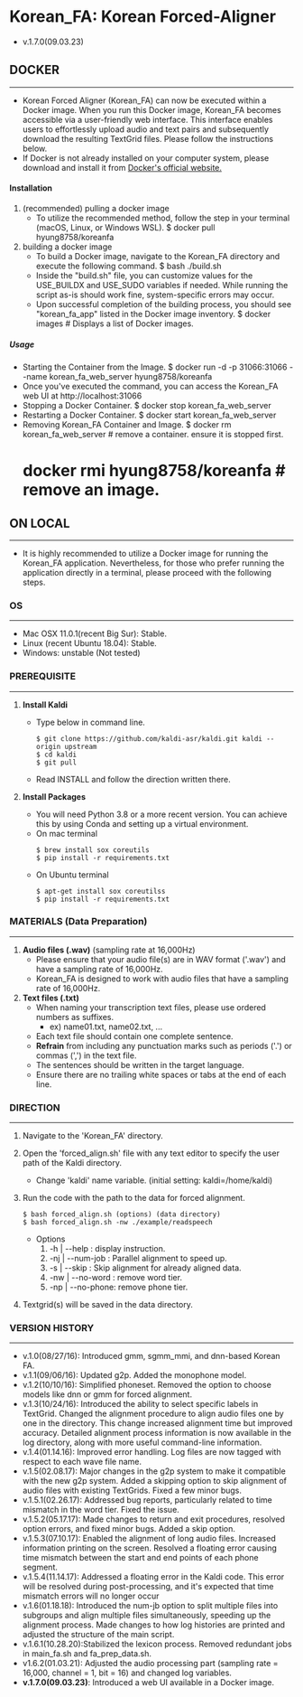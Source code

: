 # Korean_FA: Korean Forced-Aligner  

- v.1.7.0(09.03.23)

## DOCKER
---
- Korean Forced Aligner (Korean_FA) can now be executed within a Docker image. When you run this Docker image, Korean_FA becomes accessible via a user-friendly web interface. This interface enables users to effortlessly upload audio and text pairs and subsequently download the resulting TextGrid files. Please follow the instructions below.
- If Docker is not already installed on your computer system, please download and install it from [Docker's official website.](https://docs.docker.com/desktop/)
#### Installation
1. (recommended) pulling a docker image
	- To utilize the recommended method, follow the step in your terminal (macOS, Linux, or Windows WSL).
		$ docker pull hyung8758/koreanfa
2. building a docker image
	- To build a Docker image, navigate to the Korean_FA directory and execute the following command.
		$ bash ./build.sh
	- Inside the "build.sh" file, you can customize values for the USE_BUILDX and USE_SUDO variables if needed. While running the script as-is should work fine, system-specific errors may occur.
	- Upon successful completion of the building process, you should see "korean_fa_app" listed in the Docker image inventory.
		$ docker images # Displays a list of Docker images.
##### Usage
- Starting the Container from the Image.
	$ docker run -d -p 31066:31066 --name korean_fa_web_server hyung8758/koreanfa
- Once you've executed the command, you can access the Korean_FA web UI at http://localhost:31066
- Stopping a Docker Container.
	$ docker stop korean_fa_web_server
- Restarting a Docker Container.
	$ docker start korean_fa_web_server
- Removing Korean_FA Container and Image.
	$ docker rm korean_fa_web_server # remove a container. ensure it is stopped first.
	# docker rmi hyung8758/koreanfa # remove an image.

## ON LOCAL
---
- It is highly recommended to utilize a Docker image for running the Korean_FA application. Nevertheless, for those who prefer running the application directly in a terminal, please proceed with the following steps.

### OS
---
- Mac OSX 11.0.1(recent Big Sur): Stable.
- Linux (recent Ubuntu 18.04): Stable.
- Windows: unstable (Not tested)

### PREREQUISITE
---
1. **Install Kaldi**
	- Type below in command line.
		```
		$ git clone https://github.com/kaldi-asr/kaldi.git kaldi --origin upstream
		$ cd kaldi
		$ git pull
		``` 
 	- Read INSTALL and follow the direction written there.

2. **Install Packages**
	- You will need Python 3.8 or a more recent version. You can achieve this by using Conda and setting up a virtual environment.
	- On mac terminal
		```
		$ brew install sox coreutils
		$ pip install -r requirements.txt
    	```
	- On Ubuntu terminal
		```
		$ apt-get install sox coreutilss
		$ pip install -r requirements.txt
		```

### MATERIALS (Data Preparation)
---
1. **Audio files (.wav)** (sampling rate at 16,000Hz)
	- Please ensure that your audio file(s) are in WAV format ('.wav') and have a sampling rate of 16,000Hz.
	- Korean_FA is designed to work with audio files that have a sampling rate of 16,000Hz.
2. **Text files (.txt)**
	- When naming your transcription text files, please use ordered numbers as suffixes.
		- ex) name01.txt, name02.txt, ...
	- Each text file should contain one complete sentence.
	- **Refrain** from including any punctuation marks such as periods ('.') or commas (',') in the text file.
	- The sentences should be written in the target language.
	- Ensure there are no trailing white spaces or tabs at the end of each line.

### DIRECTION
---
1. Navigate to the 'Korean_FA' directory.
2. Open the 'forced_align.sh' file with any text editor to specify the user path of the Kaldi directory.
	- Change 'kaldi' name variable. (initial setting: kaldi=/home/kaldi)
3. Run the code with the path to the data for forced alignment.

	```
	$ bash forced_align.sh (options) (data directory)
	$ bash forced_align.sh -nw ./example/readspeech
	```
 	- Options
	 	1. -h  | --help    : display instruction.
	 	2. -nj | --num-job : Parallel alignment to speed up.
	 	3. -s  | --skip    : Skip alignment for already aligned data.
	 	4. -nw | --no-word : remove word tier.
	 	5. -np | --no-phone: remove phone tier.

4. Textgrid(s) will be saved in the data directory.

### VERSION HISTORY
---
- v.1.0(08/27/16): Introduced gmm, sgmm_mmi, and dnn-based Korean FA.
- v.1.1(09/06/16): Updated g2p. Added the monophone model.
- v.1.2(10/10/16): Simplified phoneset. Removed the option to choose models like dnn or gmm for forced alignment.
- v.1.3(10/24/16): Introduced the ability to select specific labels in TextGrid. Changed the alignment procedure to align audio files one by one in the directory. This change increased alignment time but improved accuracy. Detailed alignment process information is now available in the log directory, along with more useful command-line information.
- v.1.4(01.14.16): Improved error handling. Log files are now tagged with respect to each wave file name.
- v.1.5(02.08.17): Major changes in the g2p system to make it compatible with the new g2p system. Added a skipping option to skip alignment of audio files with existing TextGrids. Fixed a few minor bugs.
- v.1.5.1(02.26.17): Addressed bug reports, particularly related to time mismatch in the word tier. Fixed the issue.
- v.1.5.2(05.17.17): Made changes to return and exit procedures, resolved option errors, and fixed minor bugs. Added a skip option.
- v.1.5.3(07.10.17): Enabled the alignment of long audio files. Increased information printing on the screen. Resolved a floating error causing time mismatch between the start and end points of each phone segment.
- v.1.5.4(11.14.17): Addressed a floating error in the Kaldi code. This error will be resolved during post-processing, and it's expected that time mismatch errors will no longer occur
- v.1.6(01.18.18): Introduced the num-jb option to split multiple files into subgroups and align multiple files simultaneously, speeding up the alignment process. Made changes to how log histories are printed and adjusted the structure of the main script.
- v.1.6.1(10.28.20):Stabilized the lexicon process. Removed redundant jobs in main_fa.sh and fa_prep_data.sh.
- v1.6.2(01.03.21): Adjusted the audio processing part (sampling rate = 16,000, channel = 1, bit = 16) and changed log variables.
- **v.1.7.0(09.03.23)**: Introduced a web UI available in a Docker image.